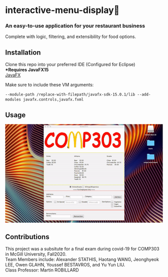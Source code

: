 # interactive-menu-display🍟

### An easy-to-use application for your restaurant business
Complete with logic, filtering, and extensibility for food options.

## Installation

Clone this repo into your preferred IDE (Configured for Eclipse) <br>
<b>*Requires JavaFX15</b> <br>
[JavaFX](https://openjfx.io/) <br>

Make sure to include these VM arguments:
```
--module-path /replace-with-filepath/javafx-sdk-15.0.1/lib --add-modules javafx.controls,javafx.fxml
```

## Usage
![Alt Text](https://github.com/chetbae/interactive-menu-display/blob/main/demo.gif?raw=true)


## Contributions
This project was a subsitute for a final exam during covid-19 for COMP303 in McGill University, Fall2020. <br>
Team Members include: Alexander STATHIS, Haotang WANG, Jeonghyeok LEE, Owen GLAHN, Youssef BESTAVROS, and Yu Yun LIU. <br>
Class Professor: Martin ROBILLARD
